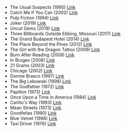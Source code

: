 - The Usual Suspects (1995) [Link](https://www.imdb.com/title/tt0114814/)
- Catch Me If You Can (2002) [Link](https://www.imdb.com/title/tt0264464/)
- Pulp Fiction (1994) [Link](https://www.imdb.com/title/tt0110912/)
- Joker (2019) [Link](https://www.imdb.com/title/tt7286456/)
- Uncut Gems (2019) [Link](https://www.imdb.com/title/tt5727208/)
- Three Billboards Outside Ebbing, Missouri (2017) [Link](https://www.imdb.com/title/tt5027774/)
- The Grand Budapest Hotel (2014) [Link](https://www.imdb.com/title/tt2278388/)
- The Place Beyond the Pines (2012) [Link](https://www.imdb.com/title/tt1817273/)
- The Girl with the Dragon Tattoo (2009) [Link](https://www.imdb.com/title/tt1132620/)
- Burn After Reading (2008) [Link](https://www.imdb.com/title/tt0887883/)
- In Bruges (2008) [Link](https://www.imdb.com/title/tt0780536/)
- 21 Grams (2003) [Link](https://www.imdb.com/title/tt0315733/)
- Chicago (2002) [Link](https://www.imdb.com/title/tt0299658/)
- Donnie Brasco (1997( [Link](https://www.imdb.com/title/tt0119008/) 
- The Big Lebowski (1998) [Link](https://www.imdb.com/title/tt0118715/)
- The Godfather (1972) [Link](https://www.imdb.com/title/tt0068646/)
- Papillon (1973) [Link](https://www.imdb.com/title/tt0070511/)
- Once Upon a Time in America (1984) [Link](https://www.imdb.com/title/tt0087843/)
- Carlito's Way (1993) [Link](https://www.imdb.com/title/tt0106519/)
- Mean Streets (1973) [Link](https://www.imdb.com/title/tt0070379/) 
- Goodfellas (1990) [Link](https://www.imdb.com/title/tt0099685/)
- Blue Velvet (1986) [Link](https://www.imdb.com/title/tt0090756/)
- Taxi Driver (1976) [Link](https://www.imdb.com/title/tt0075314/)
